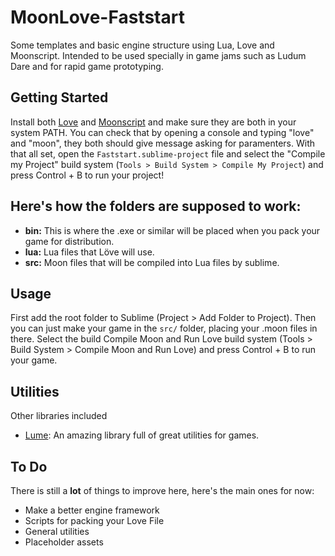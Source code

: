 # MoonLove-Faststart
Some templates and basic engine structure using Lua, Love and Moonscript. Intended to be used specially in game jams such as Ludum Dare and for rapid game prototyping.

## Getting Started
Install both [Love](https://love2d.org/) and [Moonscript](https://moonscript.org/) and make sure they are both in your system PATH. You can check that by opening a console and typing "love" and "moon", they both should give message asking for paramenters.
With that all set, open the ```Faststart.sublime-project``` file and select the "Compile my Project" build system (```Tools > Build System > Compile My Project```) and press Control + B to run your project!

## Here's how the folders are supposed to work:
* **bin:** This is where the .exe or similar will be placed when you pack your game for distribution.
* **lua:** Lua files that Löve will use.
* **src:** Moon files that will be compiled into Lua files by sublime.

## Usage
First add the root folder to Sublime (Project > Add Folder to Project). Then you can just make your game in the ```src/``` folder, placing your .moon files in there. Select the build Compile Moon and Run Love build system (Tools > Build System > Compile Moon and Run Love) and press Control + B to run your game.

## Utilities
Other libraries included
* [Lume](https://github.com/rxi/lume/): An amazing library full of great utilities for games.

## To Do
There is still a **lot** of things to improve here, here's the main ones for now:
* Make a better engine framework
* Scripts for packing your Love File
* General utilities
* Placeholder assets
